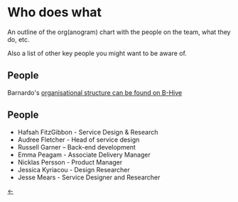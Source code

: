 # Who does what

An outline of the org(anogram) chart with the people on the team, what they do, etc.

Also a list of other key people you might want to be aware of.

## People

Barnardo's [organisational structure can be found on B-Hive](http://livelink.barnardos.org.uk/livelink91/llisapi.dll/fetch/2000/7542619/13115838/13115839/188605851/Organogram.pdf?nodeid=242862632&vernum=-2) 

## People

* Hafsah FitzGibbon - Service Design & Research
* Audree Fletcher - Head of service design
* Russell Garner – Back-end development
* Emma Peagam - Associate Delivery Manager 
* Nicklas Persson - Product Manager
* Jessica Kyriacou - Design Researcher 
* Jesse Mears - Service Designer and Researcher

[←](readme.md)
